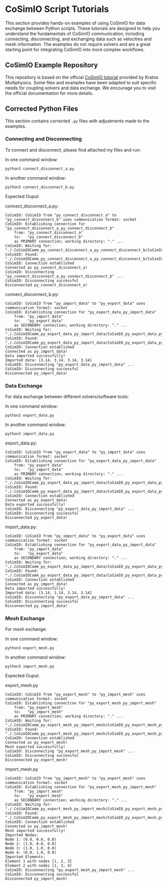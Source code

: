 # CoSimIO Script Tutorials

This section provides hands-on examples of using CoSimIO for data exchange between Python scripts. These tutorials are designed to help you understand the fundamentals of CoSimIO communication, including connecting, disconnecting, and exchanging data such as velocities and mesh information. The examples do not require solvers and are a great starting point for integrating CoSimIO into more complex workflows.

## CoSimIO Example Repository

This repository is based on the official [CoSimIO tutorial](https://kratosmultiphysics.github.io/CoSimIO/) provided by Kratos Multiphysics. Some files and examples have been adapted to suit specific needs for coupling solvers and data exchange. We encourage you to visit the official documentation for more details.

## Corrected Python Files

This section contains corrected `.py` files with adjustments made to the examples.

### Connecting and Disconnecting

To connect and disconnect, please find attached my files and run:

In one command window:
```
python3 connect_disconnect_a.py
```

In another command window:
```
python3 connect_disconnect_b.py
```

Expected Ouput:

connect_disconnect_a.py:
```
CoSimIO: CoSimIO from "py_connect_disconnect_a" to "py_connect_disconnect_b" uses communication format: socket
CoSimIO: Establishing connection for "py_connect_disconnect_a_py_connect_disconnect_b"
    from: "py_connect_disconnect_a"
    to:   "py_connect_disconnect_b"
    as PRIMARY connection; working directory: "." ...
CoSimIO: Waiting for: "./.CoSimIOComm_py_connect_disconnect_a_py_connect_disconnect_b/CoSimIO_py_connect_disconnect_a_py_connect_disconnect_b_compatibility_check_secondary_to_primary.dat"
CoSimIO: Found: "./.CoSimIOComm_py_connect_disconnect_a_py_connect_disconnect_b/CoSimIO_py_connect_disconnect_a_py_connect_disconnect_b_compatibility_check_secondary_to_primary.dat"
CoSimIO: Connection established
Connected as py_connect_disconnect_a!
CoSimIO: Disconnecting "py_connect_disconnect_a_py_connect_disconnect_b" ...
CoSimIO: Disconnecting successful
Disconnected py_connect_disconnect_a!
```

connect_disconnect_b.py:
```
CoSimIO: CoSimIO from "py_import_data" to "py_export_data" uses communication format: socket
CoSimIO: Establishing connection for "py_export_data_py_import_data"
    from: "py_import_data"
    to:   "py_export_data"
    as SECONDARY connection; working directory: "." ...
CoSimIO: Waiting for: "./.CoSimIOComm_py_export_data_py_import_data/CoSimIO_py_export_data_py_import_data_compatibility_check_primary_to_secondary.dat"
CoSimIO: Found: "./.CoSimIOComm_py_export_data_py_import_data/CoSimIO_py_export_data_py_import_data_compatibility_check_primary_to_secondary.dat"
CoSimIO: Connection established
Connected as py_import_data!
Data imported successfully!
Imported data: [3.14, 3.14, 3.14, 3.14]
CoSimIO: Disconnecting "py_export_data_py_import_data" ...
CoSimIO: Disconnecting successful
Disconnected py_import_data!
```

### Data Exchange

For data exchange between different solvers/software tools:

In one command window:
```
python3 export_data.py
```

In another command window:
```
python3 import_data.py
```

export_data.py:
```
CoSimIO: CoSimIO from "py_export_data" to "py_import_data" uses communication format: socket
CoSimIO: Establishing connection for "py_export_data_py_import_data"
    from: "py_export_data"
    to:   "py_import_data"
    as PRIMARY connection; working directory: "." ...
CoSimIO: Waiting for: "./.CoSimIOComm_py_export_data_py_import_data/CoSimIO_py_export_data_py_import_data_compatibility_check_secondary_to_primary.dat"
CoSimIO: Found: "./.CoSimIOComm_py_export_data_py_import_data/CoSimIO_py_export_data_py_import_data_compatibility_check_secondary_to_primary.dat"
CoSimIO: Connection established
Connected as py_export_data!
Data exported successfully!
CoSimIO: Disconnecting "py_export_data_py_import_data" ...
CoSimIO: Disconnecting successful
Disconnected py_export_data!
```

import_data.py:
```
CoSimIO: CoSimIO from "py_import_data" to "py_export_data" uses communication format: socket
CoSimIO: Establishing connection for "py_export_data_py_import_data"
    from: "py_import_data"
    to:   "py_export_data"
    as SECONDARY connection; working directory: "." ...
CoSimIO: Waiting for: "./.CoSimIOComm_py_export_data_py_import_data/CoSimIO_py_export_data_py_import_data_compatibility_check_primary_to_secondary.dat"
CoSimIO: Found: "./.CoSimIOComm_py_export_data_py_import_data/CoSimIO_py_export_data_py_import_data_compatibility_check_primary_to_secondary.dat"
CoSimIO: Connection established
Connected as py_import_data!
Data imported successfully!
Imported data: [3.14, 3.14, 3.14, 3.14]
CoSimIO: Disconnecting "py_export_data_py_import_data" ...
CoSimIO: Disconnecting successful
Disconnected py_import_data!
```

### Mesh Exchange

For mesh exchange:

In one command window:
```
python3 export_mesh.py
```

In another command window:
```
python3 import_mesh.py
```

Expected Ouput:

export_mesh.py
```
CoSimIO: CoSimIO from "py_export_mesh" to "py_import_mesh" uses communication format: socket
CoSimIO: Establishing connection for "py_export_mesh_py_import_mesh"
    from: "py_export_mesh"
    to:   "py_import_mesh"
    as PRIMARY connection; working directory: "." ...
CoSimIO: Waiting for: "./.CoSimIOComm_py_export_mesh_py_import_mesh/CoSimIO_py_export_mesh_py_import_mesh_compatibility_check_secondary_to_primary.dat"
CoSimIO: Found: "./.CoSimIOComm_py_export_mesh_py_import_mesh/CoSimIO_py_export_mesh_py_import_mesh_compatibility_check_secondary_to_primary.dat"
CoSimIO: Connection established
Connected as py_export_mesh!
Mesh exported successfully!
CoSimIO: Disconnecting "py_export_mesh_py_import_mesh" ...
CoSimIO: Disconnecting successful
Disconnected py_export_mesh!
```

import_mesh.py
```
CoSimIO: CoSimIO from "py_import_mesh" to "py_export_mesh" uses communication format: socket
CoSimIO: Establishing connection for "py_export_mesh_py_import_mesh"
    from: "py_import_mesh"
    to:   "py_export_mesh"
    as SECONDARY connection; working directory: "." ...
CoSimIO: Waiting for: "./.CoSimIOComm_py_export_mesh_py_import_mesh/CoSimIO_py_export_mesh_py_import_mesh_compatibility_check_primary_to_secondary.dat"
CoSimIO: Found: "./.CoSimIOComm_py_export_mesh_py_import_mesh/CoSimIO_py_export_mesh_py_import_mesh_compatibility_check_primary_to_secondary.dat"
CoSimIO: Connection established
Connected as py_import_mesh!
Mesh imported successfully!
Imported Nodes:
Node 1: (0.0, 0.0, 0.0)
Node 2: (1.0, 0.0, 0.0)
Node 3: (1.0, 1.0, 0.0)
Node 4: (0.0, 1.0, 0.0)
Imported Elements:
Element 1 with nodes [1, 2, 3]
Element 2 with nodes [1, 3, 4]
CoSimIO: Disconnecting "py_export_mesh_py_import_mesh" ...
CoSimIO: Disconnecting successful
Disconnected py_import_mesh!
```